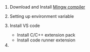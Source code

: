 1. Download and Install [Mingw compiler](https://code.visualstudio.com/docs/cpp/config-mingw)
1. Setting up environment variable
1. Install VS code

   - Install C/C++ extension pack
   - Install code runner extension

1.
